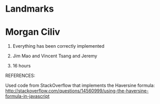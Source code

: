 # Landmarks
# Morgan Ciliv

1. Everything has been correctly implemented

2. Jim Mao and Vincent Tsang and Jeremy

3. 16 hours

REFERENCES:

Used code from StackOverflow that implements the Haversine formula:
http://stackoverflow.com/questions/14560999/using-the-haversine-formula-in-javascript

